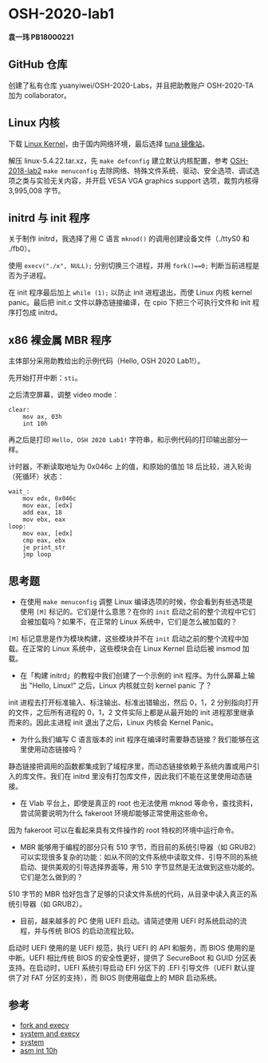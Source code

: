 # OSH-2020-lab1

**袁一玮 PB18000221**

## GitHub 仓库

创建了私有仓库 yuanyiwei/OSH-2020-Labs，并且把助教账户 OSH-2020-TA 加为 collaborator。

## Linux 内核

下载 [Linux Kernel](https://cdn.kernel.org/pub/linux/kernel/v5.x/linux-5.4.22.tar.xz)，由于国内网络环境，最后选择 [tuna 镜像站](https://mirrors.tuna.tsinghua.edu.cn/kernel/v5.x/linux-5.4.22.tar.xz)。

解压 linux-5.4.22.tar.xz，先 `make defconfig` 建立默认内核配置，参考 [OSH-2018-lab2](https://github.com/OSH-2018/OSH-2018.github.io/tree/master/2/kernel) `make menuconfig` 去除网络、特殊文件系统、驱动、安全选项、调试选项之类与实验无关内容，并开启 VESA VGA graphics support 选项，裁剪内核得 3,995,008 字节。

## initrd 与 init 程序

关于制作 initrd，我选择了用 C 语言 `mknod()` 的调用创建设备文件（./ttyS0 和 ./fb0）。

使用 `execv("./x", NULL);` 分别切换三个进程，并用 `fork()==0;` 判断当前进程是否为子进程。

在 init 程序最后加上 `while (1);` 以防止 init 进程退出，而使 Linux 内核 kernel panic。最后把 init.c 文件以静态链接编译，在 cpio 下把三个可执行文件和 init 程序打包成 initrd。

## x86 裸金属 MBR 程序

主体部分采用助教给出的示例代码（Hello, OSH 2020 Lab1!）。

先开始打开中断：`sti`。

之后清空屏幕，调整 video mode：

```x86asm
clear:
    mov ax, 03h
    int 10h
```

再之后是打印 `Hello, OSH 2020 Lab1!` 字符串，和示例代码的打印输出部分一样。

计时器，不断读取地址为 0x046c 上的值，和原始的值加 18 后比较，进入轮询（死循环）状态：

```x86asm
wait_:
    mov edx, 0x046c
    mov eax, [edx]
    add eax, 18
    mov ebx, eax
loop:
    mov eax, [edx]
    cmp eax, ebx
    je print_str
    jmp loop
```

## 思考题

- 在使用 `make menuconfig` 调整 Linux 编译选项的时候，你会看到有些选项是使用 `[M]` 标记的。它们是什么意思？在你的 `init` 启动之前的整个流程中它们会被加载吗？如果不，在正常的 Linux 系统中，它们是怎么被加载的？

`[M]` 标记意思是作为模块构建，这些模块并不在 `init` 启动之前的整个流程中加载。在正常的 Linux 系统中，这些模块会在 Linux Kernel 启动后被 insmod 加载。

- 在「构建 initrd」的教程中我们创建了一个示例的 init 程序。为什么屏幕上输出 "Hello, Linux!" 之后，Linux 内核就立刻 kernel panic 了？

init 进程去打开标准输入、标注输出、标准出错输出，然后 0，1，2 分别指向打开的文件，之后所有进程的 0，1，2 文件实际上都是从最开始的 init 进程那里继承而来的。因此主进程 init 退出了之后，Linux 内核会 Kernel Panic。

- 为什么我们编写 C 语言版本的 init 程序在编译时需要静态链接？我们能够在这里使用动态链接吗？

静态链接把调用的函数都集成到了域程序里，而动态链接依赖于系统内置或用户引入的库文件。我们在 initrd 里没有打包库文件，因此我们不能在这里使用动态链接。

- 在 Vlab 平台上，即使是真正的 root 也无法使用 mknod 等命令，查找资料，尝试简要说明为什么 fakeroot 环境却能够正常使用这些命令。

因为 fakeroot 可以在看起来具有文件操作的 root 特权的环境中运行命令。

- MBR 能够用于编程的部分只有 510 字节，而目前的系统引导器（如 GRUB2）可以实现很多复杂的功能：如从不同的文件系统中读取文件、引导不同的系统启动、提供美观的引导选择界面等，用 510 字节显然是无法做到这些功能的。它们是怎么做到的？

510 字节的 MBR 恰好包含了足够的只读文件系统的代码，从目录中读入真正的系统引导器（如 GRUB2）。

- 目前，越来越多的 PC 使用 UEFI 启动。请简述使用 UEFI 时系统启动的流程，并与传统 BIOS 的启动流程比较。

启动时 UEFI 使用的是 UEFI 规范，执行 UEFI 的 API 和服务，而 BIOS 使用的是中断。UEFI 相比传统 BIOS 的安全性更好，提供了 SecureBoot 和 GUID 分区表支持。在启动时，UEFI 系统引导启动 EFI 分区下的 .EFI 引导文件（UEFI 默认提供了对 FAT 分区的支持），而 BIOS 则使用磁盘上的 MBR 启动系统。

## 参考

- [fork and execv](https://www.cnblogs.com/HKUI/articles/9576788.html)
- [system and execv](https://blog.csdn.net/qq_25349629/article/details/78364247)
- [system](https://blog.csdn.net/linluan33/article/details/8097916)
- [asm int 10h](https://www.itzhai.com/assembly-int-10h-description.html)
